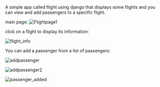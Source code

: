 A simple app called flight using django that displays some flights and you can view and add passengers to a specific flight.

main page:
![Flightpage1](https://github.com/Lily010304/Flights/assets/140003113/2036c54c-e216-42a4-a01a-1dbd9a903812)


click on a flight to display its information:

![flight_info](https://github.com/Lily010304/Flights/assets/140003113/78960fcf-9450-46c0-9212-dafbd73858fe)

You can add a passenger from a list of passengers:


![addpassenger](https://github.com/Lily010304/Flights/assets/140003113/ffead608-c208-492c-8ede-4fcc4f8cc2a3)


![addpassenger2](https://github.com/Lily010304/Flights/assets/140003113/6b9a0c41-2391-470c-95b5-0e259ab6a50a)


![passenger_added](https://github.com/Lily010304/Flights/assets/140003113/d4260034-465b-4968-b2c1-fcdf86a51900)
